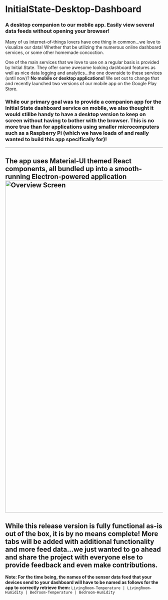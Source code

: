 # InitialState-Desktop-Dashboard
### A desktop companion to our mobile app. Easily view several data feeds without opening your browser!

Many of us internet-of-things lovers have one thing in common...we love to visualize our data! Whether that be utilizing the numerous online dashboard services, or some other homemade concoction.

One of the main services that we love to use on a regular basis is provided by Initial State. They offer some awesome looking dashboard features as well as nice data logging and analytics...the one downside to these services (until now)? **No mobile or desktop applications!** We set out to change that and recently launched two versions of our mobile app on the Google Play Store.

### While our primary goal was to provide a companion app for the Initial State dashboard service on mobile, we also thought it would stillbe handy to have a desktop version to keep on screen without having to bother with the browser. This is no more true than for applications using smaller microcomputers such as a Raspberry Pi (which we have loads of and really wanted to build this app specifically for)!
---
**The app uses Material-UI themed React components, all bundled up into a smooth-running Electron-powered application**<img width="1062" alt="Overview Screen" src="https://user-images.githubusercontent.com/49820403/128966436-409bdab6-6eca-407d-b61f-2e53cdf7df83.png">
---
## While this release version is fully functional as-is out of the box, it is by no means complete! More tabs will be added with additional functionality and more feed data...we just wanted to go ahead and share the project with everyone else to provide feedback and even make contributions.


**Note: For the time being, the names of the sensor data feed that your devices send to your dashboard will have to be named as follows for the app to correctly retrieve them:** `LivingRoom-Temperature | LivingRoom-Humidity | Bedroom-Temperature | Bedroom-Humidity`
